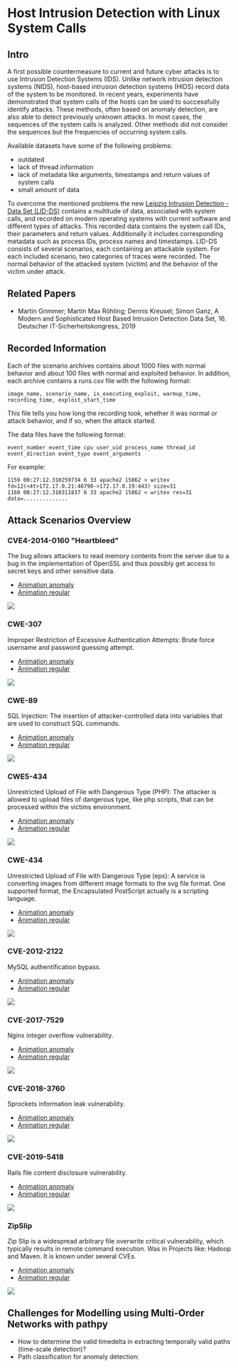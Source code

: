 # Host Intrusion Detection with Linux System Calls

## Intro
A first possible countermeasure to current and future cyber attacks is to use Intrusion Detection Systems (IDS). Unlike network intrusion detection systems (NIDS), host-based intrusion detection systems (HIDS) record data of the system to be monitored. In recent years, experiments have demonstrated that system calls of the hosts can be used to successfully identify attacks. These methods, often based on anomaly detection, are also able to detect previously unknown attacks. In most cases, the sequences of the system calls is analyzed. Other methods did not consider the sequences but the frequencies of occurring system calls.

Available datasets have some of the following problems:

- outdated
- lack of thread information
- lack of metadata like arguments, timestamps and return values of system calls
- small amount of data

To overcome the mentioned problems the new [Leipzig Intrusion Detection - Data Set (LID-DS)](https://www.exploids.de/lid-ds/) contains a multitude of data, associated with system calls, and recorded on modern operating systems with current software and different types of attacks. This recorded data contains the system call IDs, their parameters and return values. Additionally it includes corresponding metadata such as process IDs, process names and timestamps. LID-DS consists of several scenarios, each containing an attackable system. For each included scenario, two categories of traces were recorded. The normal behavior of the attacked system (victim) and the behavior of the victim under attack.

## Related Papers
- Martin Grimmer; Martin Max Röhling; Dennis Kreusel; Simon Ganz, A Modern and Sophisticated Host Based Intrusion Detection Data Set, 16. Deutscher IT-Sicherheitskongress, 2019


## Recorded Information

Each of the scenario archives contains about 1000 files with normal behavior and about 100 files with normal and exploited behavior. In addition, each archive contains a runs.csv file with the following format:

```
image_name, scenario_name, is_executing_exploit, warmup_time, recording_time, exploit_start_time
```

This file tells you how long the recording took, whether it was normal or attack behavior, and if so, when the attack started.

The data files have the following format:

```
event_number event_time cpu user_uid process_name thread_id event_direction event_type event_arguments
```

For example:

```
1159 00:27:12.310259734 6 33 apache2 15862 > writev fd=12(<4t>172.17.0.21:46790->172.17.0.19:443) size=31
1160 00:27:12.310311837 6 33 apache2 15862 < writev res=31 data=..............
```

## Attack Scenarios Overview

### CVE4-2014-0160 "Heartbleed"
The bug allows attackers to read memory contents from the server due to a bug in the implementation of OpenSSL and thus possibly get access to secret keys and other sensitive data.

- [Animation anomaly](figures/CVE-2014-0160_melted_carson_1329_True.html)
- [Animation regular](figures/CVE-2014-0160_itchy_davinci_4564_False.html)

![](figures/CVE-2014-0160_time_analyze.png)

### CWE-307
Improper Restriction of Excessive Authentication Attempts: Brute force username and password guessing attempt.

- [Animation anomaly](figures/Bruteforce_CWE-307_nice_almeida_9203_True.html)
- [Animation regular](figures/Bruteforce_CWE-307_weak_heisenberg_2728_False.html)

![](figures/Bruteforce_CWE-307_time_analyze.png)

### CWE-89
SQL Injection: The insertion of attacker-controlled data into variables that are used to construct SQL commands.

- [Animation anomaly](figures/SQL_Injection_CWE-89_polite_wescoff_8069_True.html)
- [Animation regular](figures/SQL_Injection_CWE-89_full_payne_5501_False.html)

![](figures/SQL_Injection_CWE-89_time_analyze.png)

### CWE5-434
Unrestricted Upload of File with Dangerous Type (PHP): The attacker is allowed to upload files of dangerous type, like php scripts, that can be processed within the victims environment.

- [Animation anomaly](figures/PHP_CWE-434_grumpy_carson_5824_True.html)
- [Animation regular](figures/PHP_CWE-434_ripe_hugle_6081_False.html)

![](figures/EPS_CWE-434_time_analyze.png)

### CWE-434
Unrestricted Upload of File with Dangerous Type (eps): A service is converting images from different image formats to the svg file format. One supported format, the Encapsulated PostScript actually is a scripting language.

- [Animation anomaly](figures/EPS_CWE-434_fluffy_northcutt_5295_True.html)
- [Animation regular](figures/EPS_CWE-434_brave_edison_9580_False.html)

![](figures/EPS_CWE-434_time_analyze.png)

### CVE-2012-2122
MySQL authentification bypass.

- [Animation anomaly](figures/CVE-2012-2122_raspy_moore_2582_True.html)
- [Animation regular](figures/CVE-2012-2122_brief_khayyam_4347_False.html)

![](figures/CVE-2012-2122_time_analyze.png)

### CVE-2017-7529
Nginx integer overflow vulnerability.

- [Animation anomaly](figures/CVE-2017-7529_scruffy_kare_6242_True.html)
- [Animation regular](figures/CVE-2017-7529_deep_thompson_5079_False.html)

![](figures/CVE-2017-7529_time_analyze.png)

### CVE-2018-3760
Sprockets information leak vulnerability.

- [Animation anomaly](figures/CVE-2018-3760_inexpensive_noyce_1736_True.html)
- [Animation regular](figures/CVE-2018-3760_enough_pike_8024_False.html)

![](figures/CVE-2018-3760_time_analyze.png)

### CVE-2019-5418
Rails file content disclosure vulnerability.

- [Animation anomaly](figures/CVE-2019-5418_vast_maxwell_3286_True.html)
- [Animation regular](figures/CVE-2019-5418_fat_thompson_8421_False.html)

![](figures/CVE-2019-5418_time_analyze.png)

### ZipSlip
Zip Slip is a widespread arbitrary file overwrite critical vulnerability, which typically results in remote command execution. Was in Projects like: Hadoop and Maven. It is known under several CVEs.

- [Animation anomaly](figures/ZipSlip_dirty_blackwell_7369_True.html)
- [Animation regular](figures/ZipSlip_shy_rhodes_1001_False.html)

![](figures/ZipSlip_time_analyze.png)


## Challenges for Modelling using Multi-Order Networks with pathpy
- How to determine the valid timedelta in extracting temporally valid paths (time-scale detection)?
- Path classification for anomaly detection: 

